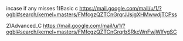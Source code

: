 incase if any misses 
1)Basic c
https://mail.google.com/mail/u/1/?ogbl#search/kernel+masters/FMfcgzQZTCnGrqrJJsjgXHMwwdjTCPss

2)Advanced_C
https://mail.google.com/mail/u/1/?ogbl#search/kernel+masters/FMfcgzQZTCnGrqrbSRkcWnFwjWlfvgSC
